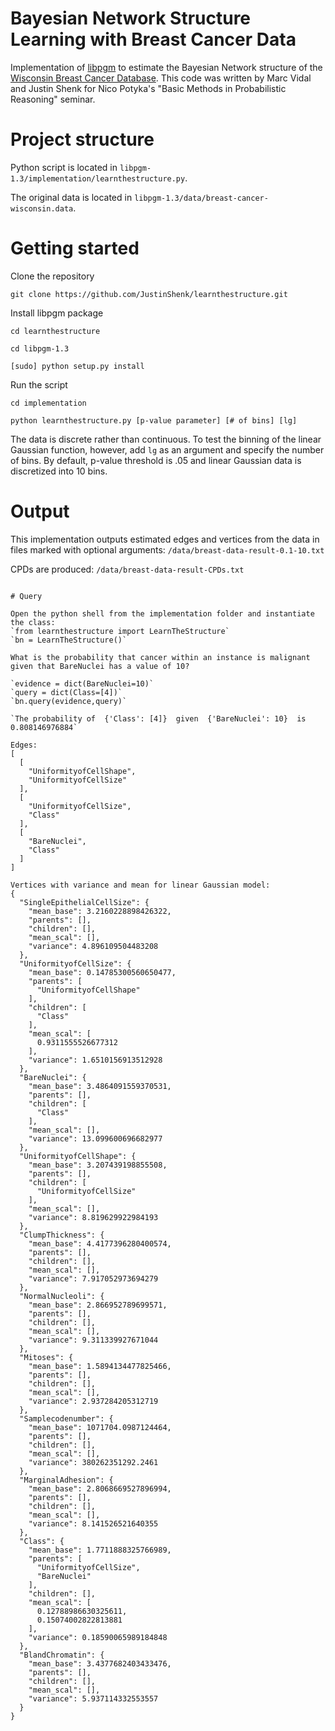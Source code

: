 # Bayesian Network Structure Learning with Breast Cancer Data

Implementation of [libpgm](https://github.com/CyberPoint/libpgm) to estimate the Bayesian Network structure of the [Wisconsin Breast Cancer Database](https://archive.ics.uci.edu/ml/datasets/Breast+Cancer+Wisconsin+(Original)). This code was written by Marc Vidal and Justin Shenk for Nico Potyka's "Basic Methods in Probabilistic Reasoning" seminar.

# Project structure
Python script is located in `libpgm-1.3/implementation/learnthestructure.py`.

The original data is located in `libpgm-1.3/data/breast-cancer-wisconsin.data`.

# Getting started
Clone the repository

`git clone https://github.com/JustinShenk/learnthestructure.git`

Install libpgm package

`cd learnthestructure`

`cd libpgm-1.3`

`[sudo] python setup.py install`

Run the script

`cd implementation`

`python learnthestructure.py [p-value parameter] [# of bins] [lg]`


The data is discrete rather than continuous. To test the binning of the linear Gaussian function, however, add `lg` as an argument and specify the number of bins. By default, p-value threshold is .05 and linear Gaussian data is discretized into 10 bins.

# Output

This implementation outputs estimated edges and vertices from the data in files marked with optional arguments:
`/data/breast-data-result-0.1-10.txt`

CPDs are produced:
`/data/breast-data-result-CPDs.txt`

```

# Query

Open the python shell from the implementation folder and instantiate the class:
`from learnthestructure import LearnTheStructure`
`bn = LearnTheStructure()`

What is the probability that cancer within an instance is malignant given that BareNuclei has a value of 10?

`evidence = dict(BareNuclei=10)`
`query = dict(Class=[4])`
`bn.query(evidence,query)`

`The probability of  {'Class': [4]}  given  {'BareNuclei': 10}  is  0.808146976884`

Edges:
[
  [
    "UniformityofCellShape",
    "UniformityofCellSize"
  ],
  [
    "UniformityofCellSize",
    "Class"
  ],
  [
    "BareNuclei",
    "Class"
  ]
]
```
```
Vertices with variance and mean for linear Gaussian model:
{
  "SingleEpithelialCellSize": {
    "mean_base": 3.2160228898426322,
    "parents": [],
    "children": [],
    "mean_scal": [],
    "variance": 4.896109504483208
  },
  "UniformityofCellSize": {
    "mean_base": 0.14785300560650477,
    "parents": [
      "UniformityofCellShape"
    ],
    "children": [
      "Class"
    ],
    "mean_scal": [
      0.9311555526677312
    ],
    "variance": 1.6510156913512928
  },
  "BareNuclei": {
    "mean_base": 3.4864091559370531,
    "parents": [],
    "children": [
      "Class"
    ],
    "mean_scal": [],
    "variance": 13.099600696682977
  },
  "UniformityofCellShape": {
    "mean_base": 3.207439198855508,
    "parents": [],
    "children": [
      "UniformityofCellSize"
    ],
    "mean_scal": [],
    "variance": 8.819629922984193
  },
  "ClumpThickness": {
    "mean_base": 4.4177396280400574,
    "parents": [],
    "children": [],
    "mean_scal": [],
    "variance": 7.917052973694279
  },
  "NormalNucleoli": {
    "mean_base": 2.866952789699571,
    "parents": [],
    "children": [],
    "mean_scal": [],
    "variance": 9.311339927671044
  },
  "Mitoses": {
    "mean_base": 1.5894134477825466,
    "parents": [],
    "children": [],
    "mean_scal": [],
    "variance": 2.937284205312719
  },
  "Samplecodenumber": {
    "mean_base": 1071704.0987124464,
    "parents": [],
    "children": [],
    "mean_scal": [],
    "variance": 380262351292.2461
  },
  "MarginalAdhesion": {
    "mean_base": 2.8068669527896994,
    "parents": [],
    "children": [],
    "mean_scal": [],
    "variance": 8.141526521640355
  },
  "Class": {
    "mean_base": 1.7711888325766989,
    "parents": [
      "UniformityofCellSize",
      "BareNuclei"
    ],
    "children": [],
    "mean_scal": [
      0.12788986630325611,
      0.15074002822813881
    ],
    "variance": 0.18590065989184848
  },
  "BlandChromatin": {
    "mean_base": 3.4377682403433476,
    "parents": [],
    "children": [],
    "mean_scal": [],
    "variance": 5.937114332553557
  }
}
```
